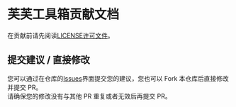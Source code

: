 # 芙芙工具箱贡献文档

在贡献前请先阅读[LICENSE许可文件](https://github.com/DuckDuckStudio/Fufu_Tools/blob/main/LICENSE)。  

## 提交建议 / 直接修改
您可以通过在仓库的[Issues](https://github.com/DuckDuckStudio/yazicbs.github.io/issues)界面提交您的建议，您也可以 Fork 本仓库后直接修改并提交 PR。  
请确保您的修改没有与其他 PR 重复或者无效后再提交 PR。  
